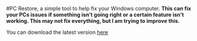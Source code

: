 #PC Restore, a simple tool to help fix your Windows computer.
**This can fix your PCs issues if something isn't going right or a certain feature isn't working. This may not fix everything, but I am trying to improve this.**

You can download the latest version [here](https://github.com/EndermanPvP/PC-Restore/raw/main/PC%20Restore.exe)
